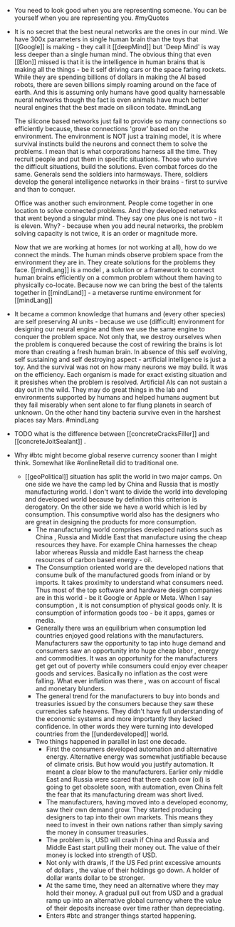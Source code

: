 - You need to look good when you are representing someone. You can be yourself when you are representing you. #myQuotes
- It is no secret that the best neural networks are the ones in our mind. We have 300x parameters in single human brain than the toys that [[Google]] is making - they call it [[deepMind]] but 'Deep Mind' is way less deeper than a single human mind. The obvious thing that even [[Elon]] missed is that it is the intelligence in human brains that is making all the things - be it self driving cars or the space faring rockets. While they are spending billions of dollars in making the AI based robots, there are seven billions simply roaming around on the face of earth. And this is assuming only humans have good quality harnessable nueral networks though the fact is even animals have much better neural engines that the best made on silicon todate. #mindLang
  
  The silicone based networks just fail to provide so many connections so efficiently because, these connections 'grow' based on the environment. The environment is NOT just a training model, it is where survival instincts build the neurons and connect them to solve the problems. I mean that is what corporations harness all the time. They recruit people and put them in specific situations. Those who survive the difficult situations, build the solutions. Even combat forces do the same. Generals send the soldiers into harmsways. There, soldiers develop the general intelligence networks in their brains - first to survive and than to conquer.
  
  Office was another such environment. People come together in one location to solve connected problems. And they developed networks that went beyond a singular mind. They say one plus one is not two - it is eleven. Why? - because when you add neural networks, the problem solving capacity is not twice, it is an order or magnitude more. 
  
  Now that we are working at homes (or not working at all), how do we connect the minds. The human minds observe problem space from the environment they are in. They create solutions for the problems they face. [[mindLang]] is a model , a solution or a framework to connect human brains efficiently on a common problem without them having to physically co-locate. Because now we can bring the best of the talents together in [[mindLand]] - a metaverse runtime environment for [[mindLang]]
- It became a common knowledge that humans and (every other species) are self preserving AI units - because we use (difficult) environment for designing our neural engine and then we use the same engine to conquer the problem space. Not only that, we destroy ourselves when the problem is conquered because the cost of rewiring the brains is lot more than creating a fresh human brain. In absence of this self evolving, self sustaining and self destroying aspect - artificial intelligence is just a toy. And the survival was not on how many neurons we may build. It was on the efficiency. Each organism is made for exact existing situation and it presishes when the problem is resolved. Artificial AIs can not sustain a day out in the wild. They may do great things in the lab and environments supported by humans and helped humans augment but they fail miserably when sent alone to far flung planets in search of unknown. On the other hand tiny bacteria survive even in the harshest places say Mars. #mindLang
- TODO what is the difference between [[concreteCracksFiller]] and [[concreteJoitSealant]] .
- Why #btc might become global reserve currency sooner than I might think. Somewhat like #onlineRetail did to traditional one.
	- [[geoPolitical]] situation has split the world in two major camps. On one side we have the camp led by China and Russia that is mostly manufacturing world. I don't want to divide the world into developing and developed world because by definition this criterion is derogatory.  On the other side we have a world which is led by consumption. This consumptive world also has the designers who are great in designing the products for more consumption.
		- The manufacturing world comprises developed nations such as China , Russia and Middle East that manufacture using the cheap resources they have. For example China harnesses the cheap labor whereas Russia and middle East harness the cheap resources of carbon based energy - oil.
		- The Consumption oriented world are the developed nations that consume bulk of the manufactured goods from inland or by imports.  It takes proximity to  understand what consumers need. Thus most of the top software and hardware design companies are in this world - be it Google or Apple or Meta. When I say consumption , it is not consumption of physical goods only. It is consumption of information goods too - be it apps, games or media.
		- Generally there was an equilibrium when consumption led countries enjoyed good relations with the manufacturers. Manufacturers saw the opportunity to tap into huge demand and consumers saw an opportunity into huge cheap labor , energy and commodities.  It was an opportunity for the manufacturers get get out of poverty while consumers could enjoy ever cheaper goods and services. Basically no inflation as the cost were falling. What ever inflation was there , was on account of fiscal and monetary blunders.
		- The general trend  for the manufacturers to buy into bonds and treasuries issued by the consumers because they saw these currencies safe heavens. They didn't have full understanding of the economic systems and more importantly they lacked confidence. In other words they were turning into developed countries from the [[underdeveloped]] world.
		- Two things happened in parallel in last one decade.
			- First the consumers developed automation and alternative energy. Alternative energy was somewhat justifiable because of climate crisis. But how would you justify automation. It meant a clear blow to the manufacturers. Earlier only middle East and Russia were scared that there cash cow (oil) is going to get obsolete soon, with automation, even China felt the fear that its manufacturing dream was short lived.
			- The manufacturers, having moved into a developed economy, saw their own demand grow. They started producing designers to tap into their own markets. This means they need to invest in their own nations rather than simply saving the money in consumer treasuries.
			- The problem is , USD will crash if China and Russia and Middle East start pulling their money out.  The value of their money is locked into strength of USD.
			- Not only with drawls, if the US Fed print excessive amounts of dollars , the value of their holdings go down. A holder of dollar wants dollar to be stronger.
			- At the same time, they need an alternative where they may hold their money.  A gradual pull out from USD and a gradual ramp up into an alternative global currency where the value of their deposits increase over time rather than depreciating.
			- Enters #btc and stranger things started happening.